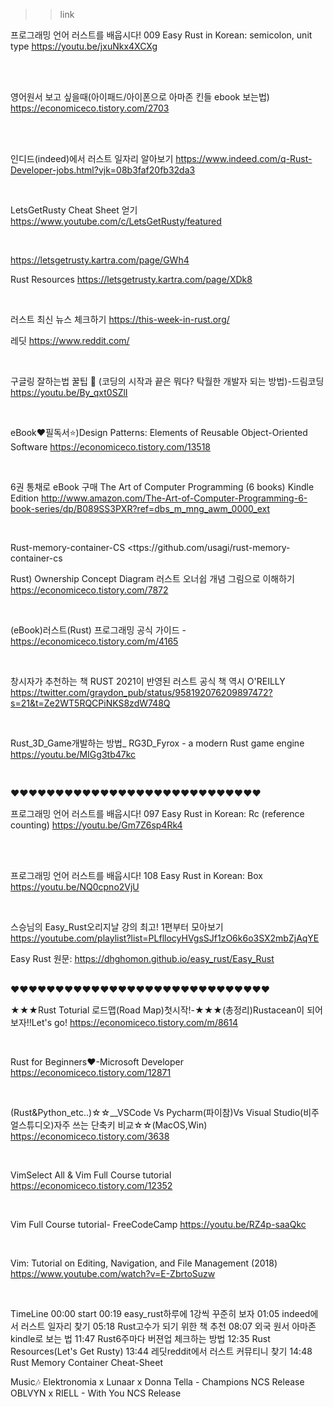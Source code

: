> > link

프로그래밍 언어 러스트를 배웁시다! 009 Easy Rust in Korean: semicolon, unit type
<https://youtu.be/jxuNkx4XCXg>

<br>

<br>

영어원서 보고 싶을때(아이패드/아이폰으로 아마존 킨들 ebook 보는법)
<https://economiceco.tistory.com/2703>

<br>

<br>

인디드(indeed)에서 러스트 일자리 알아보기
<https://www.indeed.com/q-Rust-Developer-jobs.html?vjk=08b3faf20fb32da3>

<br>

LetsGetRusty Cheat Sheet 얻기
<https://www.youtube.com/c/LetsGetRusty/featured>

<br>

<https://letsgetrusty.kartra.com/page/GWh4>

Rust Resources
<https://letsgetrusty.kartra.com/page/XDk8>

<br>

러스트 최신 뉴스 체크하기
<https://this-week-in-rust.org/>

레딧
<https://www.reddit.com/>

<br>

구글링 잘하는법 꿀팁 🍯 (코딩의 시작과 끝은 뭐다? 탁월한 개발자 되는 방법)-드림코딩
<https://youtu.be/By_qxt0SZlI>

<br>

eBook❤️필독서⭐️)Design Patterns: Elements of Reusable Object-Oriented Software
<https://economiceco.tistory.com/13518>

<br>

6권 통채로 eBook 구매
The Art of Computer Programming (6 books)
Kindle Edition
<http://www.amazon.com/The-Art-of-Computer-Programming-6-book-series/dp/B089SS3PXR?ref=dbs_m_mng_awm_0000_ext>

<br>

Rust-memory-container-CS
<ttps://github.com/usagi/rust-memory-container-cs

Rust) Ownership Concept Diagram 러스트 오너쉽 개념 그림으로 이해하기
<https://economiceco.tistory.com/7872>

<br>

(eBook)러스트(Rust) 프로그래밍 공식 가이드 -
<https://economiceco.tistory.com/m/4165>

<br>

창시자가 추천하는 책
RUST 2021이 반영된 러스트 공식 책
역시 O'REILLY
<https://twitter.com/graydon_pub/status/958192076209897472?s=21&t=Ze2WT5RQCPiNKS8zdW748Q>

<br>

Rust_3D_Game개발하는 방법_
RG3D_Fyrox - a modern Rust game engine
<https://youtu.be/MIGg3tb47kc>

<br>

❤️❤️❤️❤️❤️❤️❤️❤️❤️❤️❤️❤️❤️❤️❤️❤️❤️❤️❤️❤️❤️❤️❤️❤️❤️❤️❤️❤️

프로그래밍 언어 러스트를 배웁시다! 097 Easy Rust in Korean: Rc (reference counting)
<https://youtu.be/Gm7Z6sp4Rk4>

<br>

<br>

프로그래밍 언어 러스트를 배웁시다! 108 Easy Rust in Korean: Box
<https://youtu.be/NQ0cpno2VjU>

<br>

스승님의 Easy_Rust오리지날 강의 최고! 1편부터 모아보기
<https://youtube.com/playlist?list=PLfllocyHVgsSJf1zO6k6o3SX2mbZjAqYE>

Easy Rust 원문:
<https://dhghomon.github.io/easy_rust/Easy_Rust>

<br>
❤️❤️❤️❤️❤️❤️❤️❤️❤️❤️❤️❤️❤️❤️❤️❤️❤️❤️❤️❤️❤️❤️❤️❤️❤️❤️❤️❤️❤️

★★★Rust Toturial 로드맵(Road Map)첫시작!-★★★(총정리)Rustacean이 되어 보자!!Let's go!
<https://economiceco.tistory.com/m/8614>

<br>

Rust for Beginners❤️-Microsoft Developer
<https://economiceco.tistory.com/12871>

<br>

(Rust&Python_etc..)☆☆__VSCode Vs Pycharm(파이참)Vs Visual Studio(비주얼스튜디오)자주 쓰는 단축키 비교☆☆(MacOS,Win)
<https://economiceco.tistory.com/3638>

<br>

VimSelect All & Vim Full Course tutorial
<https://economiceco.tistory.com/12352>

<br>

Vim Full Course tutorial- FreeCodeCamp
<https://youtu.be/RZ4p-saaQkc>

<br>

Vim: Tutorial on Editing, Navigation, and File Management (2018)
<https://www.youtube.com/watch?v=E-ZbrtoSuzw>

<br>

TimeLine
00:00 start
00:19 easy_rust하루에 1강씩 꾸준히 보자
01:05 indeed에서 러스트 일자리 찾기
05:18 Rust고수가 되기 위한 책 추천
08:07 외국 원서 아마존kindle로 보는 법
11:47 Rust6주마다 버젼업 체크하는 방법
12:35 Rust Resources(Let's Get Rusty)
13:44 레딧reddit에서 러스트 커뮤티니 찾기
14:48 Rust Memory Container Cheat-Sheet

Music🎶
Elektronomia x Lunaar x Donna Tella - Champions NCS Release
OBLVYN x RIELL - With You NCS Release
